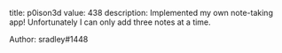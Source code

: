 title: p0ison3d
value: 438
description: Implemented my own note-taking app! Unfortunately I can only add three notes at a time.

Author: sradley#1448
